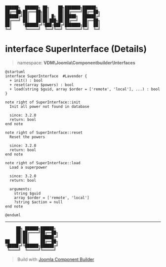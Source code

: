 ```
██████╗  ██████╗ ██╗    ██╗███████╗██████╗
██╔══██╗██╔═══██╗██║    ██║██╔════╝██╔══██╗
██████╔╝██║   ██║██║ █╗ ██║█████╗  ██████╔╝
██╔═══╝ ██║   ██║██║███╗██║██╔══╝  ██╔══██╗
██║     ╚██████╔╝╚███╔███╔╝███████╗██║  ██║
╚═╝      ╚═════╝  ╚══╝╚══╝ ╚══════╝╚═╝  ╚═╝
```
# interface SuperInterface (Details)
> namespace: **VDM\Joomla\Componentbuilder\Interfaces**
```uml
@startuml
interface SuperInterface  #Lavender {
  + init() : bool
  + reset(array $powers) : bool
  + load(string $guid, array $order = ['remote', 'local'], ...) : bool
}

note right of SuperInterface::init
  Init all power not found in database

  since: 3.2.0
  return: bool
end note

note right of SuperInterface::reset
  Reset the powers

  since: 3.2.0
  return: bool
end note

note right of SuperInterface::load
  Load a superpower

  since: 3.2.0
  return: bool
  
  arguments:
    string $guid
    array $order = ['remote', 'local']
    ?string $action = null
end note
 
@enduml
```

---
```
     ██╗ ██████╗██████╗
     ██║██╔════╝██╔══██╗
     ██║██║     ██████╔╝
██   ██║██║     ██╔══██╗
╚█████╔╝╚██████╗██████╔╝
 ╚════╝  ╚═════╝╚═════╝
```
> Build with [Joomla Component Builder](https://git.vdm.dev/joomla/Component-Builder)

